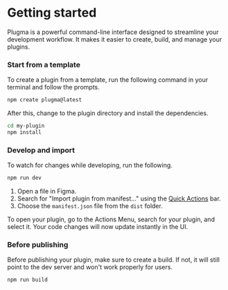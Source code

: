 # Getting started

Plugma is a powerful command-line interface designed to streamline your development workflow. It makes it easier to create, build, and manage your plugins.

### Start from a template

To create a plugin from a template, run the following command in your terminal and follow the prompts.

```bash
npm create plugma@latest
```

After this, change to the plugin directory and install the dependencies.

```bash
cd my-plugin
npm install
```

### Develop and import

To watch for changes while developing, run the following.

```bash
npm run dev
```

1. Open a file in Figma.
2. Search for "Import plugin from manifest..." using the [Quick Actions](https://help.figma.com/hc/en-us/articles/23570416033943-Use-the-actions-menu-in-Figma-Design) bar.
3. Choose the `manifest.json` file from the `dist` folder.

To open your plugin, go to the Actions Menu, search for your plugin, and select it. Your code changes will now update instantly in the UI.

### Before publishing

Before publishing your plugin, make sure to create a build. If not, it will still point to the dev server and won't work properly for users.

```bash
npm run build
```
